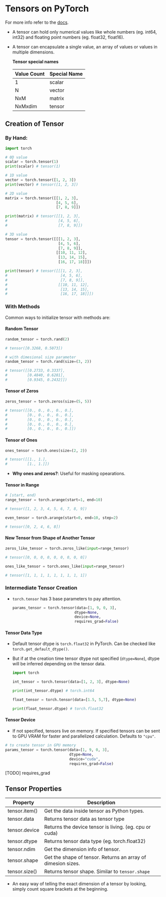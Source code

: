 # Tensors on PyTorch

For more info refer to the [docs](https://pytorch.org/docs/stable/tensors.html).

- A tensor can hold only numerical values like whole numbers (eg. int64, int32) and floating point numbers (eg. float32, float16).

- A tensor can encapsulate a single value, an array of values or values in multiple dimensions.

  **Tensor special names**

  | Value Count | Special Name |
  | ----------- | ------------ |
  | 1           | scalar       |
  | N           | vector       |
  | NxM         | matrix       |
  | NxMxdim     | tensor       |

## Creation of Tensor

### By Hand:

```python
import torch

# 0D value
scalar = torch.tensor(1)
print(scalar) # tensor(1)

# 1D value
vector = torch.tensor([1, 2, 3])
print(vector) # tensor([1, 2, 3])

# 2D value
matrix = torch.tensor([[1, 2, 3],
                       [4, 5, 6],
                       [7, 8, 9]])

print(matrix) # tensor([[1, 2, 3],
#                       [4, 5, 6],
#                       [7, 8, 9]])

# 3D value
tensor = torch.tensor([[[1, 2, 3],
                        [4, 5, 6],
                        [7, 8, 9]],
                       [[10, 11, 12],
                        [13, 14, 15],
                        [16, 17, 18]]])

print(tensor) # tensor([[[1, 2, 3],
#                        [4, 5, 6],
#                        [7, 8, 9]],
#                       [[10, 11, 12],
#                        [13, 14, 15],
#                        [16, 17, 18]]])
```

### With Methods

Common ways to initialize tensor with methods are:

#### Random Tensor

```python
random_tensor = torch.rand(2)

# tensor([0.3268, 0.5073])
```

```python
# with dimesional size parameter
random_tensor = torch.rand(size=(3, 2))

# tensor([[0.2733, 0.3337],
#         [0.4840, 0.6281],
#         [0.9345, 0.2432]])
```

#### Tensor of Zeros

```python
zeros_tensor = torch.zeros(size=(5, 5))

# tensor([[0., 0., 0., 0., 0.],
#         [0., 0., 0., 0., 0.],
#         [0., 0., 0., 0., 0.],
#         [0., 0., 0., 0., 0.],
#         [0., 0., 0., 0., 0.]])
```

#### Tensor of Ones

```python
ones_tensor = torch.ones(size=(2, 2))

# tensor([[1., 1.],
#         [1., 1.]])
```

- **Why ones and zeros?**: Useful for masking opearations.

#### Tensor in Range

```python
# [start, end)
range_tensor = torch.arange(start=1, end=10)

# tensor([1, 2, 3, 4, 5, 6, 7, 8, 9])
```

```python
even_tensor = torch.arange(start=0, end=10, step=2)

# tensor([0, 2, 4, 6, 8])
```

#### New Tensor from Shape of Another Tensor

```python
zeros_like_tensor = torch.zeros_like(input=range_tensor)

# tensor([0, 0, 0, 0, 0, 0, 0, 0, 0])
```

```python
ones_like_tensor = torch.ones_like(input=range_tensor)

# tensor([1, 1, 1, 1, 1, 1, 1, 1, 1])
```

### Intermediate Tensor Creation

- `torch.tensor` has 3 base parameters to pay attention.

  ```python
  params_tensor = torch.tensor(data=[1, 9, 0, 3],
                              dtype=None,
                              device=None,
                              requires_grad=False)
  ```

#### Tensor Data Type

- Default tensor dtype is `torch.float32` in PyTorch. Can be checked like `torch.get_default_dtype()`.

- But if at the creation time tensor dtype not specified (`dtype=None`), dtype will be inferred depending on the tensor data.

  ```python
  import torch

  int_tensor = torch.tensor(data=[1, 2, 3], dtype=None)

  print(int_tensor.dtype) # torch.int64

  float_tensor = torch.tensor(data=[1.5, 5,7], dtype=None)

  print(float_tensor.dtype) # torch.float32
  ```

#### Tensor Device

- If not specified, tensors live on memory. If specified tensors can be sent to GPU VRAM for faster and parallelized calculation. Defaults to `"cpu"`.

```python
# to create tensor in GPU memory
params_tensor = torch.tensor(data=[1, 9, 0, 3],
                             dtype=None,
                             device="cuda",
                             requires_grad=False)
```

[TODO] requires_grad

## Tensor Properties

| Property      | Description                                                  |
| ------------- | ------------------------------------------------------------ |
| tensor.item() | Get the data inside tensor as Python types.                  |
| tensor.data   | Returns tensor data as tensor type                           |
| tensor.device | Returns the device tensor is living. (eg. cpu or cuda)       |
| tensor.dtype  | Returns tensor data type (eg. torch.float32)                 |
| tensor.ndim   | Get the dimension info of tensor.                            |
| tensor.shape  | Get the shape of tensor. Returns an array of dimesion sizes. |
| tensor.size() | Returns tensor shape. Similar to `tensor.shape`              |

- An easy way of telling the exact dimension of a tensor by looking, simply count square brackets at the beginning.
